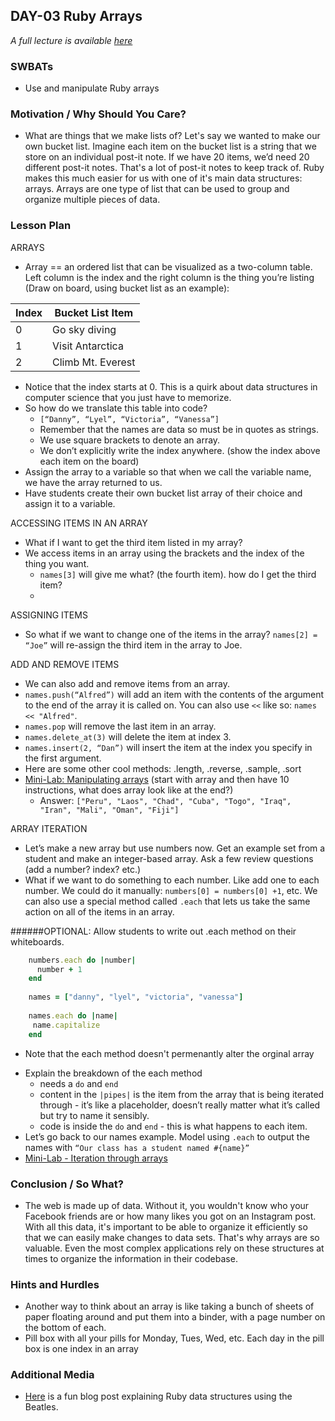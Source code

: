 ## DAY-03 Ruby Arrays

_A full lecture is available [here](LECTURE.md)_

### SWBATs
+ Use and manipulate Ruby arrays

### Motivation / Why Should You Care?
+ What are things that we make lists of? Let's say we wanted to make our own bucket list. Imagine each item on the bucket list is a string that we store on an individual post-it note. If we have 20 items, we’d need 20 different post-it notes. That's a lot of post-it notes to keep track of. Ruby makes this much easier for us with one of it's main data structures: arrays. Arrays are one type of list that can be used to group and organize multiple pieces of data.

### Lesson Plan
ARRAYS
+ Array == an ordered list that can be visualized as a two-column table. Left column is the index and the right column is the thing you’re listing (Draw on board, using bucket list as an example):

| Index | Bucket List Item |
| --- | --- |
| 0 | Go sky diving | 
| 1 | Visit Antarctica |
| 2 | Climb Mt. Everest |

+ Notice that the index starts at 0. This is a quirk about data structures in computer science that you just have to memorize.
+ So how do we translate this table into code?
  + `[“Danny”, “Lyel”, “Victoria”, “Vanessa”]`
  + Remember that the names are data so must be in quotes as strings.
  + We use square brackets to denote an array.
  + We don’t explicitly write the index anywhere. (show the index above each item on the board)
+ Assign the array to a variable so that when we call the variable name, we have the array returned to us.
+ Have students create their own bucket list array of their choice and assign it to a variable.

ACCESSING ITEMS IN AN ARRAY
+ What if I want to get the third item listed in my array?
+ We access items in an array using the brackets and the index of the thing you want.
  + `names[3]` will give me what? (the fourth item). how do I get the third item?
  + 
ASSIGNING ITEMS
+ So what if we want to change one of the items in the array?
`names[2] = “Joe”` will re-assign the third item in the array to Joe.

ADD AND REMOVE ITEMS
+ We can also add and remove items from an array.
+ `names.push(“Alfred”)` will add an item with the contents of the argument to the end of the array it is called on. You can also use `<<` like so: `names << "Alfred"`.
+ `names.pop` will remove the last item in an array.
+ `names.delete_at(3)` will delete the item at index 3.
+ `names.insert(2, “Dan”)` will insert the item at the index you specify in the first argument.
+ Here are some other cool methods: .length, .reverse, .sample, .sort
+ [Mini-Lab: Manipulating arrays](https://github.com/learn-co-curriculum/hs-manipulating-arrays-mini-lab) (start with array and then have 10 instructions, what does array look like at the end?)
  + Answer: `["Peru", "Laos", "Chad", "Cuba", "Togo", "Iraq", "Iran", "Mali", "Oman", "Fiji"]`

ARRAY ITERATION
+ Let’s make a new array but use numbers now. Get an example set from a student and make an integer-based array. Ask a few review questions (add a number? index? etc.)
+ What if we want to do something to each number. Like add one to each number. We could do it manually: `numbers[0] = numbers[0] +1`, etc. We can also use a special method called `.each` that lets us take the same action on all of the items in an array.

######OPTIONAL: Allow students to write out .each method on their whiteboards.

```ruby
    numbers.each do |number|
      number + 1
    end
    
    names = ["danny", "lyel", "victoria", "vanessa"]
    
    names.each do |name|
     name.capitalize
    end
```        
  * Note that the each method doesn't permenantly alter the orginal array         
+ Explain the breakdown of the each method
  + needs a `do` and `end`
  + content in the `|pipes|` is the item from the array that is being iterated through - it’s like a placeholder, doesn’t really matter what it’s called but try to name it sensibly.
  + code is inside the `do` and `end` - this is what happens to each item.
+ Let’s go back to our names example. Model using `.each` to output the names with `“Our class has a student named #{name}”`
+ [Mini-Lab - Iteration through arrays](https://github.com/learn-co-curriculum/hs-array-iteration-mini-lab)

### Conclusion / So What?
+ The web is made up of data. Without it, you wouldn't know who your Facebook friends are or how many likes you got on an Instagram post. With all this data, it's important to be able to organize it efficiently so that we can easily make changes to data sets. That's why arrays are so valuable. Even the most complex applications rely on these structures at times to organize the information in their codebase.

### Hints and Hurdles
+ Another way to think about an array is like taking a bunch of sheets of paper floating around and put them into a binder, with a page number on the bottom of each.
+ Pill box with all your pills for Monday, Tues, Wed, etc. Each day in the pill box is one index in an array

### Additional Media
+ [Here](http://bethannezink.github.io/We-Can-Work-It-Out/) is a fun blog post explaining Ruby data structures using the Beatles.
